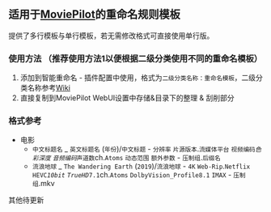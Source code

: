 ## 适用于[MoviePilot](https://github.com/jxxghp/MoviePilot)的重命名规则模板
提供了多行模板与单行模板，若无需修改格式可直接使用单行版。
### 使用方法 （推荐使用方法1以便根据二级分类使用不同的重命名模板）
1. 添加到智能重命名 - 插件配置中使用，格式为`二级分类名称：重命名模板`，二级分类名称参考[Wiki](https://wiki.movie-pilot.org/zh/advanced#%E4%BA%8C%E7%BA%A7%E5%88%86%E7%B1%BB%E5%90%8D%E7%A7%B0)
2. 直接复制到MoviePilot WebUI设置中存储&目录下的整理 & 刮削部分
### 格式参考
- 电影
  - `中文标题名` _ `英文标题名` (`年份`)/`中文标题` - `分辨率` `片源版本`.`流媒体平台` `视频编码`_`色彩深度` `音频编码`_`声道数`ch.`Atoms` `动态范围` `额外参数` - `压制组`.`后缀名`
  - `流浪地球` _ `The Wandering Earth` (`2019`)/`流浪地球` - `4K` `Web-Rip`.`Netflix` `HEVC`_`10bit` `TrueHD`_`7.1`ch.`Atoms` `DolbyVision_Profile8.1` `IMAX` - `压制组`.mkv

其他待更新
